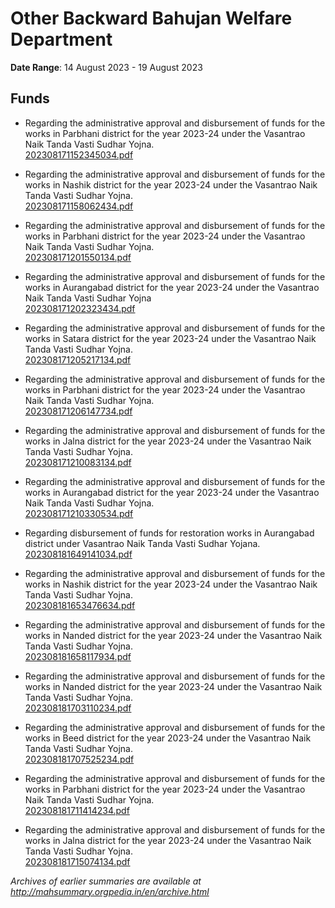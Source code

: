 # Other Backward Bahujan Welfare Department

**Date Range**: 14 August 2023 - 19 August 2023


## Funds
- Regarding the administrative approval and disbursement of funds for the works in Parbhani district for the year 2023-24 under the Vasantrao Naik Tanda Vasti Sudhar Yojna.\
  [202308171152345034.pdf](https://gr.maharashtra.gov.in/Site/Upload/Government%20Resolutions/English/202308171152345034.pdf)

- Regarding the administrative approval and disbursement of funds for the works in Nashik district for the year 2023-24 under the Vasantrao Naik Tanda Vasti Sudhar Yojna.\
  [202308171158062434.pdf](https://gr.maharashtra.gov.in/Site/Upload/Government%20Resolutions/English/202308171158062434.pdf)

- Regarding the administrative approval and disbursement of funds for the works in Parbhani district for the year 2023-24 under the Vasantrao Naik Tanda Vasti Sudhar Yojna.\
  [202308171201550134.pdf](https://gr.maharashtra.gov.in/Site/Upload/Government%20Resolutions/English/202308171201550134.pdf)

- Regarding the administrative approval and disbursement of funds for the works in Aurangabad district for the year 2023-24 under the Vasantrao Naik Tanda Vasti Sudhar Yojna\
  [202308171202323434.pdf](https://gr.maharashtra.gov.in/Site/Upload/Government%20Resolutions/English/202308171202323434.pdf)

- Regarding the administrative approval and disbursement of funds for the works in Satara district for the year 2023-24 under the Vasantrao Naik Tanda Vasti Sudhar Yojna.\
  [202308171205217134.pdf](https://gr.maharashtra.gov.in/Site/Upload/Government%20Resolutions/English/202308171205217134.pdf)

- Regarding the administrative approval and disbursement of funds for the works in Parbhani district for the year 2023-24 under the Vasantrao Naik Tanda Vasti Sudhar Yojna.\
  [202308171206147734.pdf](https://gr.maharashtra.gov.in/Site/Upload/Government%20Resolutions/English/202308171206147734.pdf)

- Regarding the administrative approval and disbursement of funds for the works in Jalna district for the year 2023-24 under the Vasantrao Naik Tanda Vasti Sudhar Yojna.\
  [202308171210083134.pdf](https://gr.maharashtra.gov.in/Site/Upload/Government%20Resolutions/English/202308171210083134.pdf)

- Regarding the administrative approval and disbursement of funds for the works in Aurangabad district for the year 2023-24 under the Vasantrao Naik Tanda Vasti Sudhar Yojna.\
  [202308171210330534.pdf](https://gr.maharashtra.gov.in/Site/Upload/Government%20Resolutions/English/202308171210330534.pdf)

- Regarding disbursement of funds for restoration works in Aurangabad district under Vasantrao Naik Tanda Vasti Sudhar Yojana.\
  [202308181649141034.pdf](https://gr.maharashtra.gov.in/Site/Upload/Government%20Resolutions/English/202308181649141034.pdf)

- Regarding the administrative approval and disbursement of funds for the works in Nashik district for the year 2023-24 under the Vasantrao Naik Tanda Vasti Sudhar Yojna.\
  [202308181653476634.pdf](https://gr.maharashtra.gov.in/Site/Upload/Government%20Resolutions/English/202308181653476634.pdf)

- Regarding the administrative approval and disbursement of funds for the works in Nanded district for the year 2023-24 under the Vasantrao Naik Tanda Vasti Sudhar Yojna.\
  [202308181658117934.pdf](https://gr.maharashtra.gov.in/Site/Upload/Government%20Resolutions/English/202308181658117934.pdf)

- Regarding the administrative approval and disbursement of funds for the works in Nanded district for the year 2023-24 under the Vasantrao Naik Tanda Vasti Sudhar Yojna.\
  [202308181703110234.pdf](https://gr.maharashtra.gov.in/Site/Upload/Government%20Resolutions/English/202308181703110234.pdf)

- Regarding the administrative approval and disbursement of funds for the works in Beed district for the year 2023-24 under the Vasantrao Naik Tanda Vasti Sudhar Yojna.\
  [202308181707525234.pdf](https://gr.maharashtra.gov.in/Site/Upload/Government%20Resolutions/English/202308181707525234.pdf)

- Regarding the administrative approval and disbursement of funds for the works in Parbhani district for the year 2023-24 under the Vasantrao Naik Tanda Vasti Sudhar Yojna.\
  [202308181711414234.pdf](https://gr.maharashtra.gov.in/Site/Upload/Government%20Resolutions/English/202308181711414234.pdf)

- Regarding the administrative approval and disbursement of funds for the works in Jalna district for the year 2023-24 under the Vasantrao Naik Tanda Vasti Sudhar Yojna.\
  [202308181715074134.pdf](https://gr.maharashtra.gov.in/Site/Upload/Government%20Resolutions/English/202308181715074134.pdf)


*Archives of earlier summaries are available at http://mahsummary.orgpedia.in/en/archive.html*